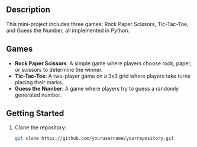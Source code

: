 ## Description
This mini-project includes three games: Rock Paper Scissors, Tic-Tac-Toe, and Guess the Number, all implemented in Python.

## Games
- **Rock Paper Scissors**: A simple game where players choose rock, paper, or scissors to determine the winner.
- **Tic-Tac-Toe**: A two-player game on a 3x3 grid where players take turns placing their marks.
- **Guess the Number**: A game where players try to guess a randomly generated number.

## Getting Started
1. Clone the repository:
   ```bash
   git clone https://github.com/yourusername/yourrepository.git